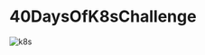 # 40DaysOfK8sChallenge
![k8s](https://github.com/user-attachments/assets/bd86d902-3542-475f-989e-3f5df27122f2)
